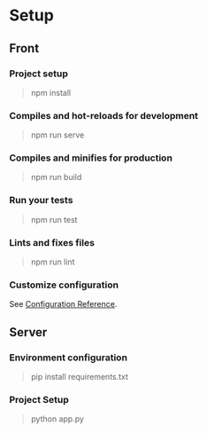 # Setup

## Front

### Project setup

> npm install

### Compiles and hot-reloads for development

> npm run serve

### Compiles and minifies for production

> npm run build

### Run your tests

> npm run test

### Lints and fixes files

> npm run lint

### Customize configuration

See [Configuration Reference](https://cli.vuejs.org/config/).

## Server

### Environment configuration

> pip install requirements.txt

### Project Setup

> python app.py
